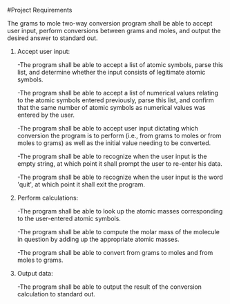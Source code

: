 #Project Requirements

The grams to mole two-way conversion program shall be able to accept user
input, perform conversions between grams and moles, and output the desired
answer to standard out.

1. Accept user input:

    -The program shall be able to accept a list of atomic symbols,
    parse this list, and determine whether the input consists of
    legitimate atomic symbols.

    -The program shall be able to accept a list of numerical values
    relating to the atomic symbols entered previously, parse this list,
    and confirm that the same number of atomic symbols as numerical
    values was entered by the user.

    -The program shall be able to accept user input dictating which
    conversion the program is to perform (i.e., from grams to moles
    or from moles to grams) as well as the initial value needing
    to be converted.

    -The program shall be able to recognize when the user input is the
    empty string, at which point it shall prompt the user to re-enter his
    data.

    -The program shall be able to recognize when the user input is the
    word 'quit', at which point it shall exit the program.

2. Perform calculations:

    -The program shall be able to look up the atomic masses corresponding
    to the user-entered atomic symbols.

    -The program shall be able to compute the molar mass of the molecule
    in question by adding up the appropriate atomic masses.

    -The program shall be able to convert from grams to moles and from
    moles to grams.

3. Output data:

    -The program shall be able to output the result of the conversion
    calculation to standard out.


